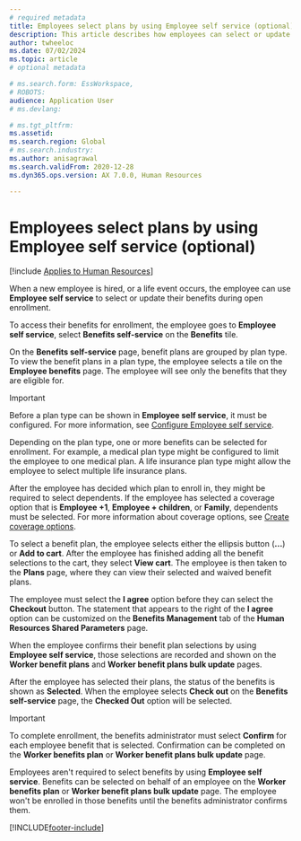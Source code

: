 ```yaml
---
# required metadata
title: Employees select plans by using Employee self service (optional)
description: This article describes how employees can select or update their benefits.
author: twheeloc
ms.date: 07/02/2024
ms.topic: article
# optional metadata

# ms.search.form: EssWorkspace, 
# ROBOTS: 
audience: Application User
# ms.devlang: 

# ms.tgt_pltfrm: 
ms.assetid: 
ms.search.region: Global
# ms.search.industry: 
ms.author: anisagrawal
ms.search.validFrom: 2020-12-28
ms.dyn365.ops.version: AX 7.0.0, Human Resources

---
```


# Employees select plans by using Employee self service (optional)

[!include [Applies to Human Resources](../includes/applies-to-hr.md)]

When a new employee is hired, or a life event occurs, the employee can use **Employee self service** to select or update their benefits during open enrollment.

To access their benefits for enrollment, the employee goes to **Employee self service**, select **Benefits self-service** on the **Benefits** tile.

On the **Benefits self-service** page, benefit plans are grouped by plan type. To view the benefit plans in a plan type, the employee selects a tile on the **Employee benefits** page. The employee will see only the benefits that they are eligible for.

> [!IMPORTANT]
> Before a plan type can be shown in **Employee self service**, it must be configured. For more information, see [Configure Employee self service](/dynamics365/human-resources/hr-benefits-setup-employee-self-service).

Depending on the plan type, one or more benefits can be selected for enrollment. For example, a medical plan type might be configured to limit the employee to one medical plan. A life insurance plan type might allow the employee to select multiple life insurance plans.

After the employee has decided which plan to enroll in, they might be required to select dependents. If the employee has selected a coverage option that is **Employee +1**, **Employee + children**, or **Family**, dependents must be selected. For more information about coverage options, see [Create coverage options](/dynamics365/human-resources/hr-benefits-setup-coverage-options).

To select a benefit plan, the employee selects either the ellipsis button (**...**) or **Add to cart**. After the employee has finished adding all the benefit selections to the cart, they select **View cart**. The employee is then taken to the **Plans** page, where they can view their selected and waived benefit plans.

The employee must select the **I agree** option before they can select the **Checkout** button. The statement that appears to the right of the **I agree** option can be customized on the **Benefits Management** tab of the **Human Resources Shared Parameters** page.

When the employee confirms their benefit plan selections by using **Employee self service**, those selections are recorded and shown on the **Worker benefit plans** and **Worker benefit plans bulk update** pages.

After the employee has selected their plans, the status of the benefits is shown as **Selected**. When the employee selects **Check out** on the **Benefits self-service** page, the **Checked Out** option will be selected.

> [!IMPORTANT]
> To complete enrollment, the benefits administrator must select **Confirm** for each employee benefit that is selected. Confirmation can be completed on the **Worker benefits plan** or **Worker benefit plans bulk update** page.

Employees aren't required to select benefits by using **Employee self service**. Benefits can be selected on behalf of an employee on the **Worker benefits plan** or **Worker benefit plans bulk update** page. The employee won't be enrolled in those benefits until the benefits administrator confirms them.

[!INCLUDE[footer-include](../includes/footer-banner.md)]
